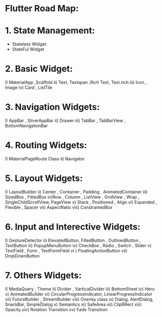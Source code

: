 
# Flutter Road Map:


# 1. State Management:
       
- Stateless Widget
- StateFul Widget



# 2.  Basic Widget:

I) MaterialApp ,Scaffold
ii) Text, Textspan ,Rich Text, Text.rich
iii) Icon , Image
iv) Card , ListTile


# 3. Navigation Widgets:

I) AppBar , SliverAppBar
ii) Drawer
iii) TabBar , TabBarView , BottomNavigationBar


# 4. Routing Widgets:

I) MaterialPageRoute  Class
ii) Navigator

# 5.  Layout Widgets:

I) LayoutBuilder
ii) Center , Container , Padding , AnimatedContainer
iii)  SizedBox , FittedBox
iv)Row , Column , ListView , GridView , Wrap , SingleChildScrollView, PageView
v) Stack , Positioned , Align
vi) Expanded , Flexible , Spacer
vii) AspectRatio
viii) ConstrainedBox

# 6. Input and Interective Widgets:

I) GestureDetector
ii) ElevatedButton, FilledButton , OutlinedButton , TextButton
iii) PopupMenuButton
iv) CheckBox , Radio , Switch , Slider
v) TextField , Form , TextFormField
vi ) FloatingActionButton 
vii) DropDownButton



# 7. Others Widgets:

I) MediaQuery , Theme
ii) Divider , VarticalDivider
iii) BottomSheet
iv) Hero
v) AnimatedBuilder
vi) CircularProgressIndicator, LinearProgressIndicator
vii) FutureBuilder , StreamBuilder
viii) Overlay class
ix) Dialog, AlertDialog, SnackBar, SimpleDialog
x) Semantics
xi) SafeArea
xii) ClipRRect
xiii) Opacity
xiv) Rotation Transition
xv) Fade Transition


